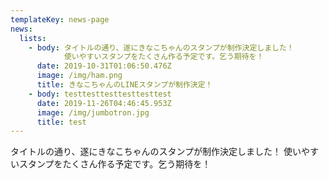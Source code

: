 ```yaml
---
templateKey: news-page
news:
  lists:
    - body: タイトルの通り、遂にきなこちゃんのスタンプが制作決定しました！
            使いやすいスタンプをたくさん作る予定です。乞う期待を！
      date: 2019-10-31T01:06:50.476Z
      image: /img/ham.png
      title: きなこちゃんのLINEスタンプが制作決定！
    - body: testtesttesttesttesttest
      date: 2019-11-26T04:46:45.953Z
      image: /img/jumbotron.jpg
      title: test
---
```

 タイトルの通り、遂にきなこちゃんのスタンプが制作決定しました！
 使いやすいスタンプをたくさん作る予定です。乞う期待を！
